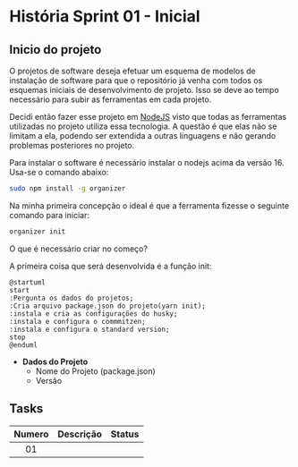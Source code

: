 # História Sprint 01 - Inicial

## Inicio do projeto

O projetos de software deseja efetuar um esquema de modelos de instalação de software para que o repositório já venha com todos os esquemas iniciais de desenvolvimento de projeto. Isso se deve ao tempo necessário para subir as ferramentas em cada projeto.

Decidi então fazer esse projeto em [NodeJS](https://nodejs.org/en/) visto que todas as ferramentas utilizadas no projeto utiliza essa tecnologia. A questão é que elas não se limitam a ela, podendo ser extendida a outras linguagens e não gerando problemas posteriores no projeto. 

Para instalar o software é necessário instalar o nodejs acima da versão 16. Usa-se o comando abaixo: 

```bash
sudo npm install -g organizer
```

Na minha primeira concepção o ideal é que a ferramenta fizesse o seguinte comando para iniciar: 

```bash
organizer init 
```

O que é necessário criar no começo?

A primeira coisa que será desenvolvida é a função init:

```plantuml
@startuml
start
:Pergunta os dados do projetos; 
:Cria arquivo package.json do projeto(yarn init); 
:instala e cria as configurações do husky;
:instala e configura o commmitzen; 
:instala e configura o standard version;
stop
@enduml
```

- **Dados do Projeto**
  - Nome do Projeto (package.json)
  - Versão
  
## Tasks

| Numero | Descrição | Status |
| :----: | :-------: | :----: |
|   01   |           |        |



